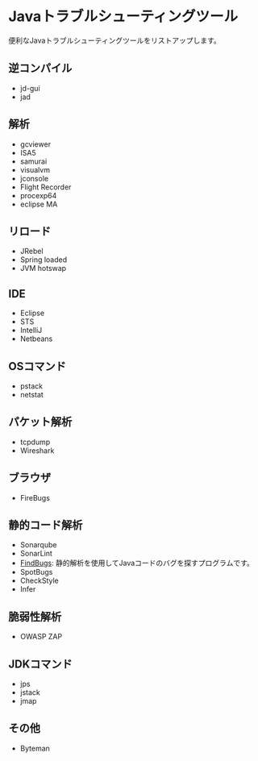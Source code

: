 # Javaトラブルシューティングツール

便利なJavaトラブルシューティングツールをリストアップします。

## 逆コンパイル

 - jd-gui
 - jad

## 解析

 - gcviewer
 - ISA5
 - samurai
 - visualvm
 - jconsole
 - Flight Recorder
 - procexp64
 - eclipse MA

## リロード

 - JRebel
 - Spring loaded
 - JVM hotswap

## IDE

 - Eclipse
 - STS
 - IntelliJ
 - Netbeans

## OSコマンド

 - pstack
 - netstat

## パケット解析

 - tcpdump
 - Wireshark

## ブラウザ

 - FireBugs

## 静的コード解析

 - Sonarqube
 - SonarLint
 - [FindBugs](http://findbugs.sourceforge.net/): 静的解析を使用してJavaコードのバグを探すプログラムです。
 - SpotBugs
 - CheckStyle
 - Infer

## 脆弱性解析

 - OWASP ZAP

## JDKコマンド

 - jps
 - jstack
 - jmap

## その他

 - Byteman
